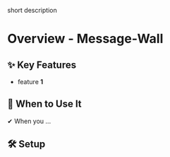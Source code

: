 short description

# Overview - Message-Wall

## ✨ Key Features

- feature **1**

## 📌 When to Use It

✔ When you ...

## 🛠️ Setup
